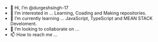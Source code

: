 - 👋 Hi, I’m @durgeshsingh-17
- 👀 I’m interested in ... Learning, Coading and Making repositories.
- 🌱 I’m currently learning ... JavaScript, TypeScript and MEAN STACK Develoment.
- 💞️ I’m looking to collaborate on ...
- 📫 How to reach me ... 

<!---
durgeshsingh-17/durgeshsingh-17 is a ✨ special ✨ repository because its `README.md` (this file) appears on your GitHub profile.
You can click the Preview link to take a look at your changes.
--->

